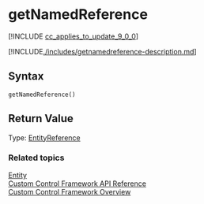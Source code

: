 # getNamedReference

[!INCLUDE [cc_applies_to_update_9_0_0](../../../../includes/cc_applies_to_update_9_0_0.md)]

[!INCLUDE[./includes/getnamedreference-description.md](./includes/getnamedreference-description.md)]


## Syntax

`getNamedReference()`


## Return Value

Type: [EntityReference](../entityreference.md)



### Related topics

[Entity](../entity.md)<br />
[Custom Control Framework API Reference](../index.md)<br />
[Custom Control Framework Overview](../../custom-control-framework-overview.md)<br />